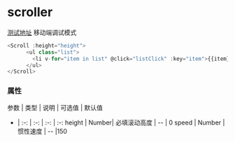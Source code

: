 # scroller

<a href="http://localhost:8080/#/scroller" target="_blank">测试地址</a>
移动端调试模式

```javascript
<Scroll :height="height">
      <ul class="list">
        <li v-for="item in list" @click="listClick" :key="item">{{item}}</li>
      </ul>
</Scroll>
```

### 属性

参数 | 类型 | 说明 | 可选值 | 默认值 
- | :-: | :-: | :-: | :-:
height | Number| 必填滚动高度 | -- | 0
speed | Number | 惯性速度 | -- |150 